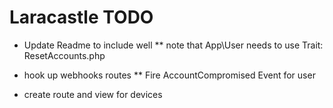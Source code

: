 # Laracastle TODO

* Update Readme to include well
** note that App\User needs to use Trait: ResetAccounts.php

* hook up webhooks routes
** Fire AccountCompromised Event for user
* create route and view for devices
